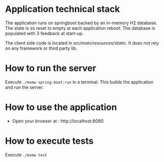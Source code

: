 # Application technical stack

The application runs on springboot backed by an in-memory H2 database. The state is so reset to empty at 
each application reboot. The database is populated with 3 feedback at start-up.

The client side code is located in *src/main/resources/static*. It does not rely on any framework or third party lib.

# How to run the server

Execute `./mvmw spring-boot:run` in a terminal. This builds the application and run the server.

# How to use the application

* Open your browser at : http://localhost:8080

# How to execute tests

Execute `./mvmw test`




